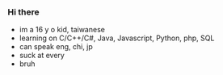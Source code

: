 ### Hi there 


- im a 16 y o kid, taiwanese
- learning on C/C++/C#, Java, Javascript, Python, php, SQL
- can speak eng, chi, jp
- suck at every
- bruh
<!--
**young03281/young03281** is a ✨ _special_ ✨ repository because its `README.md` (this file) appears on your GitHub profile.

Here are some ideas to get you started:

- 🔭 I’m currently working on ...
- 🌱 I’m currently learning ...
- 👯 I’m looking to collaborate on ...
- 🤔 I’m looking for help with ...
- 💬 Ask me about ...
- 📫 How to reach me: ...
- 😄 Pronouns: ...
- ⚡ Fun fact: ...
-->
